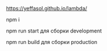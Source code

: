 https://yeffasol.github.io/lambda/

npm i

npm run start для сборки development

npm run build для сборки production
